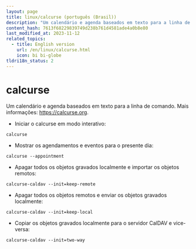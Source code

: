 ```yaml
---
layout: page
title: linux/calcurse (português (Brasil))
description: "Um calendário e agenda baseados em texto para a linha de comando."
content_hash: 7613f68229839749d238b761d4581ade4a0b8e80
last_modified_at: 2023-11-12
related_topics:
  - title: English version
    url: /en/linux/calcurse.html
    icon: bi bi-globe
tldri18n_status: 2
---
```

# calcurse

Um calendário e agenda baseados em texto para a linha de comando.
Mais informações: <https://calcurse.org>.

- Iniciar o calcurse em modo interativo:

`calcurse`

- Mostrar os agendamentos e eventos para o presente dia:

`calcurse --appointment`

- Apagar todos os objetos gravados localmente e importar os objetos remotos:

`calcurse-caldav --init=keep-remote`

- Apagar todos os objetos remotos e enviar os objetos gravados localmente:

`calcurse-caldav --init=keep-local`

- Copiar os objetos gravados localmente para o servidor CalDAV e vice-versa:

`calcurse-caldav --init=two-way`
